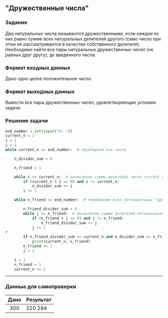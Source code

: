 ## "Дружественные числа"

### Задание

Два натуральных числа называются дружественными, если каждое из них равно сумме всех натуральных делителей другого
(само число при этом не рассматривается в качестве собственного делителя). \
Необходимо найти все пары натуральных дружественных чисел (не равных друг другу), до введенного числа.

### Формат входных данных

Дано одно целое положительное число

### Формат выходных данных

Вывести все пары дружественных чисел, удовлетворяющие условию задачи.

### Решение задачи

```python
end_number = int(input("n: "))
current_n = 1
i = 1
j = 1
while current_n <= end_number:  # перебираем все числа

    n_divider_sum = 0

    n_friend = 1

    while i <= current_n:  # вычисление суммы делителей числа current_n
        if (current_n % i == 0) and i != current_n:
            n_divider_sum += i
        i += 1

    while n_friend <= end_number:  # перебираем всех потенциальных "друзей"

        n_friend_divider_sum = 0
        while j <= n_friend:  # вычисление суммы делителей потенциального числа -"друга"
            if (n_friend % j == 0) and j != n_friend:
                n_friend_divider_sum += j
            j += 1
#
        if n_friend_divider_sum == current_n and n_divider_sum == n_friend and current_n != n_friend and current_n < n_friend :
            print(current_n, n_friend)
        n_friend += 1
        j = 1

    i = 1
    n_friend = 1
    current_n += 1

```

---

### Данные для самопроверки

| Дано | Результат |
| :---: | --- |
|  300  | 220 284 |
